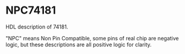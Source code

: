NPC74181
========

HDL description of 74181.

"NPC" means Non Pin Compatible, some pins of real chip are negative logic, but these descriptions are all positive logic for clarity.

